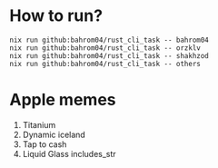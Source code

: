 # How to run?
```
nix run github:bahrom04/rust_cli_task -- bahrom04
nix run github:bahrom04/rust_cli_task -- orzklv
nix run github:bahrom04/rust_cli_task -- shakhzod
nix run github:bahrom04/rust_cli_task -- others
```

# Apple memes
1. Titanium
2. Dynamic iceland
3. Tap to cash
4. Liquid Glass
includes_str


